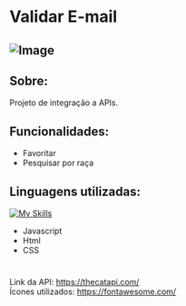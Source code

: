 # Validar E-mail
## ![Image](https://github.com/user-attachments/assets/11eb7a2f-ea3d-4ff9-a47d-9f0da5654f9d)
## Sobre:
Projeto de integração a APIs.
## Funcionalidades:
- Favoritar
- Pesquisar por raça
## Linguagens utilizadas:
[![My Skills](https://skillicons.dev/icons?i=js,html,css)](https://skillicons.dev)
- Javascript
- Html
- CSS
#
Link da API: https://thecatapi.com/ <br>
Ícones utilizados: https://fontawesome.com/
